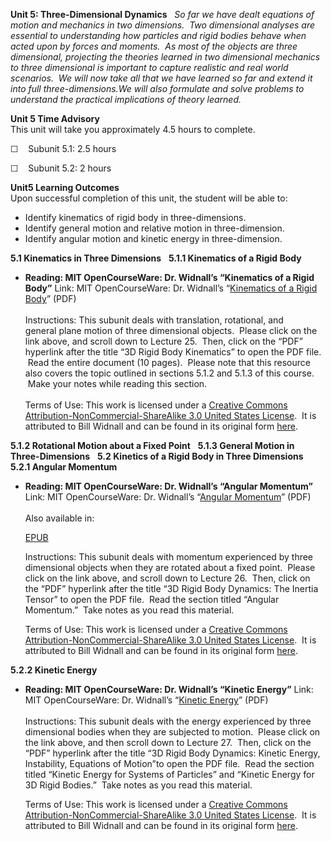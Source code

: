 **Unit 5: Three-Dimensional Dynamics** <span id="5"></span> 
*So far we have dealt equations of motion and mechanics in two
dimensions.  Two dimensional analyses are essential to understanding how
particles and rigid bodies behave when acted upon by forces and moments.
 As most of the objects are three dimensional, projecting the theories
learned in two dimensional mechanics to three dimensional is important
to capture realistic and real world scenarios.  We will now take all
that we have learned so far and extend it into full three-dimensions.We
will also formulate and solve problems to understand the practical
implications of theory learned.*

**Unit 5 Time Advisory**  
This unit will take you approximately 4.5 hours to complete.  
  
 ☐    Subunit 5.1: 2.5 hours  
  
 ☐    Subunit 5.2: 2 hours

**Unit5 Learning Outcomes**  
Upon successful completion of this unit, the student will be able to:  
  
-   Identify kinematics of rigid body in three-dimensions.
-   Identify general motion and relative motion in three-dimension. 
-   Identify angular motion and kinetic energy in three-dimension.  

**5.1 Kinematics in Three Dimensions** <span id="5.1"></span> 
**5.1.1 Kinematics of a Rigid Body** <span id="5.1.1"></span> 
-   **Reading: MIT OpenCourseWare: Dr. Widnall’s “Kinematics of a Rigid
    Body”**
    Link: MIT OpenCourseWare: Dr. Widnall’s “[Kinematics of a Rigid
    Body](https://resources.saylor.org/wwwresources/archived/site/wp-content/uploads/2011/07/ME202-5.1.1.pdf)”
    (PDF)  
        
     Instructions: This subunit deals with translation, rotational, and
    general plane motion of three dimensional objects.  Please click on
    the link above, and scroll down to Lecture 25.  Then, click on the
    “PDF” hyperlink after the title “3D Rigid Body Kinematics” to open
    the PDF file.  Read the entire document (10 pages).  Please note
    that this resource also covers the topic outlined in sections 5.1.2
    and 5.1.3 of this course.  Make your notes while reading this
    section.  
         
     Terms of Use: This work is licensed under a [Creative Commons
    Attribution-NonCommercial-ShareAlike 3.0 United States
    License](http://creativecommons.org/licenses/by-nc-sa/3.0/us/).  It
    is attributed to Bill Widnall and can be found in its original
    form [here](http://ocw.mit.edu/courses/aeronautics-and-astronautics/16-07-dynamics-fall-2009/lecture-notes/MIT16_07F09_Lec25.pdf). 

**5.1.2 Rotational Motion about a Fixed Point** <span
id="5.1.2"></span> 
**5.1.3 General Motion in Three-Dimensions** <span id="5.1.3"></span> 
**5.2 Kinetics of a Rigid Body in Three Dimensions** <span
id="5.2"></span> 
**5.2.1 Angular Momentum** <span id="5.2.1"></span> 
-   **Reading: MIT OpenCourseWare: Dr. Widnall’s “Angular Momentum”**
    Link: MIT OpenCourseWare: Dr. Widnall’s “[Angular
    Momentum](https://resources.saylor.org/wwwresources/archived/site/wp-content/uploads/2011/07/ME202-5.2.1.pdf)”
    (PDF)  
        
     Also available in:  

    [EPUB](https://resources.saylor.org/wwwresources/archived/site/wp-content/uploads/2011/07/ME202-5.2.1-Bill-Widnall.epub)  
      
     Instructions: This subunit deals with momentum experienced by three
    dimensional objects when they are rotated about a fixed point.
     Please click on the link above, and scroll down to Lecture 26. 
    Then, click on the “PDF” hyperlink after the title “3D Rigid Body
    Dynamics: The Inertia Tensor” to open the PDF file.  Read the
    section titled “Angular Momentum.”  Take notes as you read this
    material.  
      
     Terms of Use: This work is licensed under a [Creative Commons
    Attribution-NonCommercial-ShareAlike 3.0 United States
    License](http://creativecommons.org/licenses/by-nc-sa/3.0/us/).  It
    is attributed to Bill Widnall and can be found in its original
    form [here](http://ocw.mit.edu/courses/aeronautics-and-astronautics/16-07-dynamics-fall-2009/lecture-notes/MIT16_07F09_Lec26.pdf). 

**5.2.2 Kinetic Energy** <span id="5.2.2"></span> 
-   **Reading: MIT OpenCourseWare: Dr. Widnall’s “Kinetic Energy”**
    Link: MIT OpenCourseWare: Dr. Widnall’s “[Kinetic
    Energy](https://resources.saylor.org/wwwresources/archived/site/wp-content/uploads/2011/07/ME202-5.2.2.pdf)”
    (PDF)  
        
     Instructions: This subunit deals with the energy experienced by
    three dimensional bodies when they are subjected to motion.  Please
    click on the link above, and then scroll down to Lecture 27.  Then,
    click on the “PDF” hyperlink after the title “3D Rigid Body
    Dynamics: Kinetic Energy, Instability, Equations of Motion”to open
    the PDF file.  Read the section titled “Kinetic Energy for Systems
    of Particles” and “Kinetic Energy for 3D Rigid Bodies.”  Take notes
    as you read this material.  
      
     Terms of Use: This work is licensed under a [Creative Commons
    Attribution-NonCommercial-ShareAlike 3.0 United States
    License](http://creativecommons.org/licenses/by-nc-sa/3.0/us/).  It
    is attributed to Bill Widnall and can be found in its original
    form [here](http://ocw.mit.edu/courses/aeronautics-and-astronautics/16-07-dynamics-fall-2009/lecture-notes/MIT16_07F09_Lec27.pdf). 



